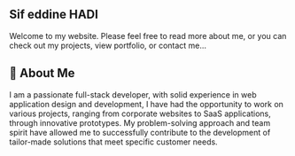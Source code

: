 ## Sif eddine HADI
Welcome to my website. Please feel free to read more about me, or you can check out my projects, view portfolio, or contact me...


## 🚀 About Me
I am a passionate full-stack developer, with solid experience in web application design and development, I have had the opportunity to work on various projects, ranging from corporate websites to SaaS applications, through innovative prototypes. My problem-solving approach and team spirit have allowed me to successfully contribute to the development of tailor-made solutions that meet specific customer needs.
